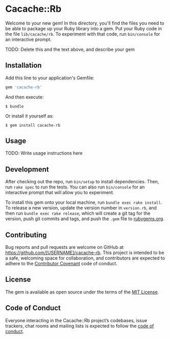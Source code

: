 # Cacache::Rb

Welcome to your new gem! In this directory, you'll find the files you need to be able to package up your Ruby library into a gem. Put your Ruby code in the file `lib/cacache/rb`. To experiment with that code, run `bin/console` for an interactive prompt.

TODO: Delete this and the text above, and describe your gem

## Installation

Add this line to your application's Gemfile:

```ruby
gem 'cacache-rb'
```

And then execute:

    $ bundle

Or install it yourself as:

    $ gem install cacache-rb

## Usage

TODO: Write usage instructions here

## Development

After checking out the repo, run `bin/setup` to install dependencies. Then, run `rake spec` to run the tests. You can also run `bin/console` for an interactive prompt that will allow you to experiment.

To install this gem onto your local machine, run `bundle exec rake install`. To release a new version, update the version number in `version.rb`, and then run `bundle exec rake release`, which will create a git tag for the version, push git commits and tags, and push the `.gem` file to [rubygems.org](https://rubygems.org).

## Contributing

Bug reports and pull requests are welcome on GitHub at https://github.com/[USERNAME]/cacache-rb. This project is intended to be a safe, welcoming space for collaboration, and contributors are expected to adhere to the [Contributor Covenant](http://contributor-covenant.org) code of conduct.

## License

The gem is available as open source under the terms of the [MIT License](https://opensource.org/licenses/MIT).

## Code of Conduct

Everyone interacting in the Cacache::Rb project’s codebases, issue trackers, chat rooms and mailing lists is expected to follow the [code of conduct](https://github.com/[USERNAME]/cacache-rb/blob/master/CODE_OF_CONDUCT.md).
